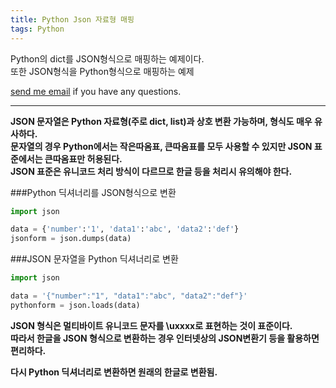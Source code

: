 ```yaml
---
title: Python Json 자료형 매핑   
tags: Python
---
```


Python의 dict를 JSON형식으로 매핑하는 예제이다.  
또한 JSON형식을 Python형식으로 매핑하는 예제  

[send me email](mailto:jewel7492@gmail.com) if you have any questions.

<!--more-->

---

**JSON 문자열은 Python 자료형(주로 dict, list)과 상호 변환 가능하며, 형식도 매우 유사하다.**  
**문자열의 경우 Python에서는 작은따옴표, 큰따옴표를 모두 사용할 수 있지만 JSON 표준에서는 큰따옴표만 허용된다.**  
**JSON 표준은 유니코드 처리 방식이 다르므로 한글 등을 처리시 유의해야 한다.**  

###Python 딕셔너리를 JSON형식으로 변환  
```python
import json

data = {'number':'1', 'data1':'abc', 'data2':'def'}
jsonform = json.dumps(data)
```

###JSON 문자열을  Python 딕셔너리로 변환  
```python
import json

data = '{"number":"1", "data1":"abc", "data2":"def"}'
pythonform = json.loads(data)
```

**JSON 형식은 멀티바이트 유니코드 문자를 \uxxxx로 표현하는 것이 표준이다.**  
**따라서 한글을 JSON 형식으로 변환하는 경우 인터넷상의 JSON변환기 등을 활용하면 편리하다.**  

**다시 Python 딕셔너리로 변환하면 원래의 한글로 변환됨.**  

